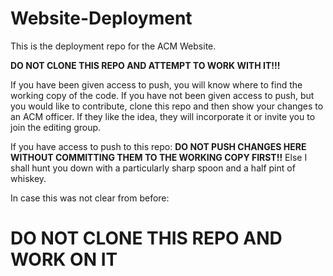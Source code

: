 Website-Deployment
==================

This is the deployment repo for the ACM Website. 

**DO NOT CLONE THIS REPO AND ATTEMPT TO WORK WITH IT!!!**

If you have been given access to push, you will know where to find the working copy of the code.
If you have not been given access to push, but you would like to contribute, clone this repo and then
show your changes to an ACM officer. If they like the idea, they will incorporate it or invite you to
join the editing group.

If you have access to push to this repo: **DO NOT PUSH CHANGES HERE WITHOUT COMMITTING THEM TO THE WORKING
COPY FIRST!!** Else I shall hunt you down with a particularly sharp spoon and a half pint of whiskey.

In case this was not clear from before:

DO NOT CLONE THIS REPO AND WORK ON IT
=======================================
